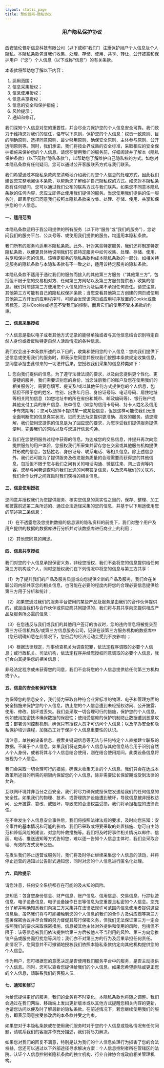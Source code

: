 ```yaml
---
layout: static_page
title: 慧伦普斯-隐私协议
---
```


<h3 style="text-align: center; margin-bottom: 30px;">用户隐私保护协议</h3>

西安慧伦普斯信息科技有限公司（以下或称“我们”）注重保护用户个人信息及个人隐私。本隐私条款包含我们收集、处理、存储、使用、共享、转让、公开披露和保护用户（“您”）个人信息（以下或称“信息”）的有关条款。

本条款将帮助您了解以下内容：

1. 适用范围；
2. 信息采集授权；
3. 信息使用授权；
4. 信息共享授权；
5. 信息的安全和保护措施；
6. 风险提示；
7. 通知和修订。

我们深知个人信息对您的重要性，并会尽全力保护您的个人信息安全可靠。我们致力于维持您对我们的信任，恪守以下原则，保护您的个人信息：权责一致原则、目的明确原则、选择同意原则、最少够用原则、确保安全原则、主体参与原则、公开透明原则等。同时，我们承诺，我们将按业界成熟的安全标准，采取相应的安全保护措施来保护您的个人信息。请您在使用我们的服务前，仔细阅读并了解本《隐私保护条款》（以下简称“隐私条款”），以帮助您了解维护自己隐私权的方式。如您对本隐私条款有任何疑问，您可以通过公开客服联系方式与我们联系。

我们希望通过本隐私条款向您清晰地介绍我们对您个人信息的处理方式，因此我们建议您完整地阅读本条款，以帮助您了解维护自己隐私权的方式。如您对本隐私条款有任何疑问，您可以通过我们公布的联系方式与我们联系。如果您不同意本隐私条款的任何内容，您应立即停止使用我们提供的服务。当您使用我们提供的任一服务时，即表示您已同意我们按照本隐私条款来收集、处理、存储、使用、共享和保护您的个人信息。

#### 一、适用范围
本隐私条款适用于我公司提供的所有服务（以下称“服务”或“我们的服务”），您访问我们的服务平台、公众号等、或使用我们提供的服务，均适用本隐私条款。

我们所有的服务均适用本隐私条款。此外，针对某些特定服务，我们还将制定特定隐私条款，以便更具体地说明我们在该特定服务中如何收集、处理、存储、使用、共享和保护您的信息。该特定服务的隐私条款构成本隐私条款的一部分。如相关特定服务的隐私条款与本隐私条款有不一致之处，适用该特定服务的隐私条款。

本隐私条款不适用于通过我们的服务而接入的其他第三方服务（“其他第三方”，包括但不限于您的交易相对方、任何第三方网站以及第三方服务提供者）收集的信息。我们对前述第三方使用您个人信息的行为及后果不承担任何责任。请您注意，其他第三方可能有自己的隐私权保护条款；当您查看其他第三方创建的网页或使用其他第三方开发的应用程序时，可能会发现该网页或应用程序放置的Cookie或像素标签。这些Cookie或标签不受我们的控制，而且它们的使用不受本条款的约束。

#### 二、信息采集授权

个人信息是指以电子或者其他方式记录的能够单独或者与其他信息结合识别特定自然人身份或者反映特定自然人活动情况的各种信息。

我们仅会出于本条款所述的以下目的，收集和使用您的个人信息：您向我们提供下述信息或使用我们的服务时，即表示您同意并授权我们按照本条款规定收集信息，您同意承担由此带来的一切法律后果。您授权我们采集的信息种类如下：

1. 您向我们提供的信息。为了遵守法律法规的要求，以及向您提供更个性化、更便捷的服务，我们需要识别您的身份，当您注册我们的账户及您在使用我们的相关服务时，需要您填写、提交及/或以其他任何方式提供您的个人信息，包括但不限于您的姓名、性别、出生年月日、身份证号码、电话号码、居住地址等相关附加信息（如您地址中的所在省份和城市、邮政编码等）、银行账户或其他支付工具的账户信息、账单信息（如您的信用卡号码、持卡人姓名及信用卡有效期等）；您可以选择不提供某一或某些信息，但是这样可能使我们无法全面判断您的信息真实状况，进而无法为您提供更准确、高效的服务。请您理解，我们使用您提供的信息是为了回应您的要求，为您享受我们提供服务提供便利，完善我们的网站以及与您进行信息沟通。

2. 我们在您使用服务过程中获得的信息。为达成您的交易信息，并提升再次向您提供服务的用户体验，您授权我们所采集并留存您在交易或其他服务机构提供并形成的信息，包括姓名、身份证号、联系电话、等相关信息。除上述信息外，我们还可能为了提供服务及改进服务质量的合理需要而获得您的其他信息，包括但不限于您与我们之间有关的电话沟通、微信往来、网上咨询等内容，您参与问卷调查时向我们发送的问卷答复信息，以及您与我们的关联方、我们合作伙伴之间互动时我们获得的相关信息。

#### 三、信息使用授权

您同意并授权我们为您提供服务、核实您信息的真实性之目的，保存、整理、加工和披露前述第二条所述的、通过合法途径采集的您的信息，并基于以下用途使用您的前述第二条信息：

（1）在不透露您及您提供数据的信息源的隐私资料的前提下，我们对整个用户及用户提供的数据的数据库进行分析并对该数据库进行商业上的利用；

（2）其他您同意的用途。

#### 四、信息共享授权

我们对您的个人信息承担保密义务，非经您授权，我们不会将您的信息提供给任何第三方机构或个人，同时您授权我们在下列情况中将您的信息与第三方共享：

（1）为了提升我们的产品及服务质量或向您提供全新的产品及服务，我们会在关联公司内部共享您的相关信息，也可能在必要的程度内将您的合理必要信息提供给第三方用于分析和统计；

（2）如果您通过我们的服务平台使用的某些产品及服务是由我们的合作伙伴提供的，或是由我们与合作伙伴或供应商共同提供的，我们将与其共享向您提供相应产品及服务所必需的信息；

（3）在您违反与我们或我们的其他用户签订的协议时，您的违约信息将被提交至第三方征信机构及/或第三方信息服务公司，记录在该第三方服务机构的数据库中（您已明确知悉在此情况下，您日后的经济活动会受到不良影响）；

（4）根据法律规定，刑事侦查机关为调查犯罪，依法定程序调取的必要个人信息；或行政机关、司法机构，依法定程序并经您授权同意调取的必要个人信息，我们会向其提供您的相关信息；

非经法定程序或未获得您的同意，我们不会将您的个人信息提供给任何第三方机构或个人。

#### 五、信息的安全和保护措施

为保障您的信息安全，我们努力采取各种符合业界标准的物理、电子和管理方面的安全措施来保护您的个人信息，防止您的个人信息遭到未经授权访问、公开披露、使用、修改、损坏或丢失。我们会采取一切合理可行的措施，保护您的个人信息。例如使用加密技术确保数据的保密性；使用受信赖的保护机制防止数据遭到恶意攻击；部署访问控制机制，确保只有授权人员才可访问个人信息；以及举办安全和隐私保护培训课程，加强员工对于保护个人信息重要性的认识。

请注意，单独的设备信息、搜索关键词信息等无法与任何特定个人直接建立联系的数据，不属于个人信息。如果我们将这类非个人信息与其他信息结合用于识别自然人个人身份，或者将其与个人信息结合使用，则在结合使用期间，此类设备信息将被视为个人信息。

我们会采取一切合理可行的措施，确保未收集无关的个人信息。我们只会在达成本政策所述目的所需的期限内保留您的个人信息，除非需要延长保留期或受到法律的允许。

互联网环境并非百分之百安全，我们将尽力确保或担保您发送给我们的任何信息的安全性。如果我们的物理、技术、或管理防护设施遭到破坏，导致信息被非授权访问、公开披露、篡改、或毁坏，导致您的合法权益受损，我们将承担相应的法律责任。

在不幸发生个人信息安全事件后，我们将按照法律法规的要求，及时向您告知：安全事件的基本情况和可能的影响、我们已采取或将要采取的处置措施、您可自主防范和降低风险的建议、对您的补救措施等。我们将及时将事件相关情况以邮件、信函、电话、推送通知等方式告知您，难以逐一告知个人信息主体时，我们会采取合理、有效的方式发布公告。

在发生我们停止运营或服务时，我们将及时停止继续采集您个人信息的活动，并将停止运营的通知以公告形式通知您，同时对您的个人信息进行匿名化处理。

#### 六、风险提示
请您注意，任何安全系统都存在可能的及未知的风险。

您知悉：包含您身份信息、财产信息、账户信息、信用信息、交易信息、行踪轨迹信息、电子设备信息、电子设备操作日志等信息为您重要且私密的个人信息。您充分了解并明确知悉我们向第三方采集并在法律法规许可范围向信息使用者提供这些信息后，虽然我们将与可能接触到您的个人信息的我们的合作方及供应商等第三方签署保密协议并尽合理的努力督促其履行保密义务，但我们无法保证第三方一定会按照我们的要求采取保密措施，信息被其他主体对外提供和使用的风险，包括但不限于：该等信息被我们依法提供给第三方后被他人不当利用的风险、第三方向您推销产品或服务而打扰您等风险；我们亦不对第三方的行为及后果承担任何责任。 此情况下，您同意并不可撤销地授权我们依照本隐私条款约定向其他机构提供您的个人信息。

作为用户，您可根据您的意愿决定是否使用我们服务平台中的服务，是否主动提供个人信息。同时，您可以查看您提供给我们的个人信息。如果您希望删除或更正您的个人信息，请联系我们的客服人员。

#### 七、通知和修订

为给您提供更好的服务，我们的业务将不时变化，本隐私条款也将随之调整。我们会通过在我们网站、移动端上发出更新版本或以其他方式提醒您相关内容的更新，也请您访问以便及时了解最新的隐私条款。在前述情况下，若您继续使用我们的服务，即表示同意接受修改后的本条款并受之约束。

如果您对于本隐私条款或在使用我们服务时对于您的个人信息或隐私情况有任何问题，请联系我们的客服并作充分描述，我们将尽力解决。

如果您对我们的回复不满意，特别是认为我们的个人信息处理行为损害了您的合法权益，您还可以通过以下外部途径寻求解决方案：个人信息控制者所在管辖区的法院、认证个人信息控制者隐私条款的独立机构、行业自律协会或政府相关管理机构。

